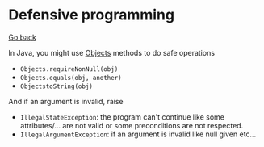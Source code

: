 # Defensive programming

[Go back](..)

In Java, you might use [Objects](https://docs.oracle.com/javase/8/docs/api/java/util/Objects.html) methods
to do safe operations

* ``Objects.requireNonNull(obj)``
* ``Objects.equals(obj, another)``
* ``ObjectstoString(obj)``

And if an argument is invalid, raise

* ``IllegalStateException``: the program 
  can't continue like some attributes/... are not valid or
  some preconditions are not respected.
* ``IllegalArgumentException``: if an argument is invalid
like null given etc...